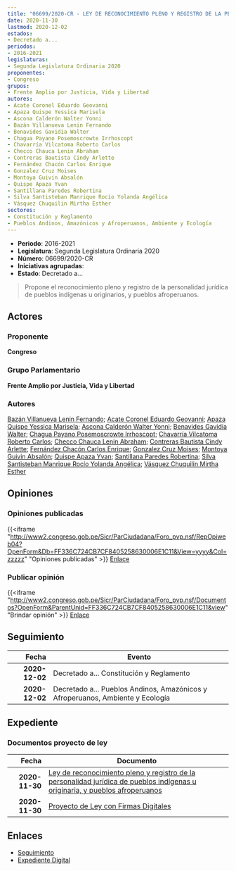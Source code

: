 ```yaml
---
title: "06699/2020-CR - LEY DE RECONOCIMIENTO PLENO Y REGISTRO DE LA PERSONALIDAD JURÍDICA DE PUEBLOS INDÍGENAS U ORIGINARIOS, Y PUEBLOS AFROPERUANOS"
date: 2020-11-30
lastmod: 2020-12-02
estados:
- Decretado a...
periodos:
- 2016-2021
legislaturas:
- Segunda Legislatura Ordinaria 2020
proponentes:
- Congreso
grupos:
- Frente Amplio por Justicia, Vida y Libertad
autores:
- Acate Coronel Eduardo Geovanni
- Apaza Quispe Yessica Marisela
- Ascona Calderón Walter Yonni
- Bazán Villanueva Lenin Fernando
- Benavides Gavidia Walter
- Chagua Payano Posemoscrowte Irrhoscopt
- Chavarría Vilcatoma Roberto Carlos
- Checco Chauca Lenin Abraham
- Contreras Bautista Cindy Arlette
- Fernández Chacón Carlos Enrique
- Gonzalez Cruz Moises
- Montoya Guivin Absalón
- Quispe Apaza Yvan
- Santillana Paredes Robertina
- Silva Santisteban Manrique Rocío Yolanda Angélica
- Vásquez Chuquilin Mirtha Esther
sectores:
- Constitución y Reglamento
- Pueblos Andinos, Amazónicos y Afroperuanos, Ambiente y Ecología
---
```

- **Periodo**: 2016-2021
- **Legislatura**: Segunda Legislatura Ordinaria 2020
- **Número**: 06699/2020-CR
- **Iniciativas agrupadas**: 
- **Estado**: Decretado a...

> Propone el reconocimiento pleno y registro de la personalidad jurídica de pueblos indígenas u originarios, y pueblos afroperuanos.


## Actores

### Proponente

**Congreso**

### Grupo Parlamentario

**Frente Amplio por Justicia, Vida y Libertad**

### Autores

[Bazán Villanueva Lenin Fernando](mailto:mailto:lbazan@congreso.gob.pe); [Acate Coronel Eduardo Geovanni](mailto:mailto:eacate@congreso.gob.pe); [Apaza Quispe Yessica Marisela](mailto:mailto:yapaza@congreso.gob.pe); [Ascona Calderón Walter Yonni](mailto:mailto:wascona@congreso.gob.pe); [Benavides Gavidia Walter](mailto:mailto:wbenavides@congreso.gob.pe); [Chagua Payano Posemoscrowte Irrhoscopt](mailto:mailto:pchagua@congreso.gob.pe); [Chavarría Vilcatoma Roberto Carlos](mailto:mailto:rchavarria@congreso.gob.pe); [Checco Chauca Lenin Abraham](mailto:mailto:lchecco@congreso.gob.pe); [Contreras Bautista Cindy Arlette](mailto:mailto:acontreras@congreso.gob.pe); [Fernández Chacón Carlos Enrique](mailto:mailto:cfernandezch@congreso.gob.pe); [Gonzalez Cruz Moises](mailto:mailto:mgonzalezc@congreso.gob.pe); [Montoya Guivin Absalón](mailto:mailto:amontoya@congreso.gob.pe); [Quispe Apaza Yvan](mailto:mailto:mquispes@congreso.gob.pe); [Santillana Paredes Robertina](mailto:mailto:rsantillana@congreso.gob.pe); [Silva Santisteban Manrique Rocío Yolanda Angélica](mailto:mailto:rsilvas@congreso.gob.pe); [Vásquez Chuquilin Mirtha Esther](mailto:mailto:mvasquezch@congreso.gob.pe)

## Opiniones

### Opiniones publicadas

{{<iframe "http://www2.congreso.gob.pe/Sicr/ParCiudadana/Foro_pvp.nsf/RepOpiweb04?OpenForm&Db=FF336C724CB7CF8405258630006E1C11&View=yyyy&Col=zzzzz" "Opiniones publicadas" >}}
[Enlace](http://www2.congreso.gob.pe/Sicr/ParCiudadana/Foro_pvp.nsf/RepOpiweb04?OpenForm&Db=FF336C724CB7CF8405258630006E1C11&View=yyyy&Col=zzzzz)

### Publicar opinión

{{<iframe "http://www2.congreso.gob.pe/Sicr/ParCiudadana/Foro_pvp.nsf/Documentos?OpenForm&ParentUnid=FF336C724CB7CF8405258630006E1C11&view" "Brindar opinión" >}}
[Enlace](http://www2.congreso.gob.pe/Sicr/ParCiudadana/Foro_pvp.nsf/Documentos?OpenForm&ParentUnid=FF336C724CB7CF8405258630006E1C11&view)


## Seguimiento

| Fecha | Evento |
|------:|--------|
| **2020-12-02** | Decretado a... Constitución y Reglamento |
| **2020-12-02** | Decretado a... Pueblos Andinos, Amazónicos y Afroperuanos, Ambiente y Ecología |

## Expediente

### Documentos proyecto de ley

| Fecha | Documento |
|------:|-----------|
| **2020-11-30** | [Ley de reconocimiento pleno y registro de la personalidad jurídica de pueblos indígenas u originaria, y pueblos afroperuanos](https://leyes.congreso.gob.pe/Documentos/2016_2021/Proyectos_de_Ley_y_de_Resoluciones_Legislativas/PL06699-20201130.pdf) |
| **2020-11-30** | [Proyecto de Ley con Firmas Digitales](https://leyes.congreso.gob.pe/Documentos/2016_2021/Proyectos_de_Ley_y_de_Resoluciones_Legislativas/Proyectos_Firmas_digitales/PL06699.pdf) |

## Enlaces

- [Seguimiento](http://www2.congreso.gob.pe/Sicr/TraDocEstProc/CLProLey2016.nsf/f7fff46988ca05b1052578e100829cc7/984b06914c55b91005258630007c81e2?OpenDocument)
- [Expediente Digital](http://www2.congreso.gob.pe/Sicr/TraDocEstProc/Expvirt_2011.nsf/visbusqptramdoc1621/06699?opendocument)

